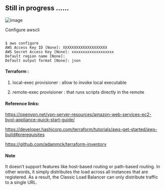 


## Still in progress ......



![image](https://user-images.githubusercontent.com/33985509/201545842-a6278ed6-e16c-4d9a-bee4-b5999cdb0812.png)




Configure awscli

~~~

$ aws configure
AWS Access Key ID [None]: XXXXXXXXXXXXXXXXXXXX
AWS Secret Access Key [None]: xxxxxxxxxxxxxxxxxxx
Default region name [None]: 
Default output format [None]: json

~~~

#### Terraform :

1. local-exec provisioner  :   allow to invoke local executable

2. remote-exec provisioner :  that runs scripts directly in the remote


#### Reference links: 

https://openvpn.net/vpn-server-resources/amazon-web-services-ec2-byol-appliance-quick-start-guide/

https://developer.hashicorp.com/terraform/tutorials/aws-get-started/aws-build#prerequisites

https://github.com/adammck/terraform-inventory


#### Note

It doesn’t support features like host-based routing or path-based routing. In other words, it simply distributes the load across all instances that are registered. As a result, the Classic Load Balancer can only distribute traffic to a single URL.
